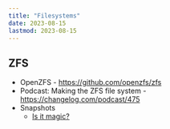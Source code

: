 ```yaml
---
title: "Filesystems"
date: 2023-08-15
lastmod: 2023-08-15
---
```

## ZFS
- OpenZFS - https://github.com/openzfs/zfs
- Podcast: Making the ZFS file system - https://changelog.com/podcast/475
- Snapshots
	- [Is it magic?](http://www.mckusick.com/bookrefs/is_it_magic.html)